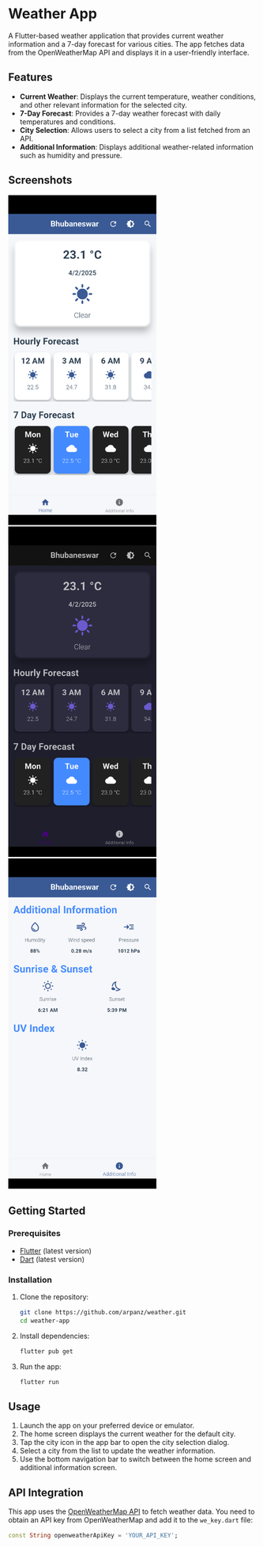 # Weather App

A Flutter-based weather application that provides current weather information and a 7-day forecast for various cities. The app fetches data from the OpenWeatherMap API and displays it in a user-friendly interface.

## Features

- **Current Weather**: Displays the current temperature, weather conditions, and other relevant information for the selected city.
- **7-Day Forecast**: Provides a 7-day weather forecast with daily temperatures and conditions.
- **City Selection**: Allows users to select a city from a list fetched from an API.
- **Additional Information**: Displays additional weather-related information such as humidity and pressure.

## Screenshots

<img src="assets/1.png" alt="Home Screen" width="300"/>  <img src="assets/2.png" alt="Dark Mode" width="300"/> <img src="assets/3.png" alt="Additional Info" width="300"/>

## Getting Started

### Prerequisites

- [Flutter](https://flutter.dev/docs/get-started/install) (latest version)
- [Dart](https://dart.dev/get-dart) (latest version)

### Installation

1. Clone the repository:
    ```sh
    git clone https://github.com/arpanz/weather.git
    cd weather-app
    ```

2. Install dependencies:
    ```sh
    flutter pub get
    ```

3. Run the app:
    ```sh
    flutter run
    ```

## Usage

1. Launch the app on your preferred device or emulator.
2. The home screen displays the current weather for the default city.
3. Tap the city icon in the app bar to open the city selection dialog.
4. Select a city from the list to update the weather information.
5. Use the bottom navigation bar to switch between the home screen and additional information screen.

## API Integration

This app uses the [OpenWeatherMap API](https://openweathermap.org/api) to fetch weather data. You need to obtain an API key from OpenWeatherMap and add it to the `we_key.dart` file:

```dart
const String openweatherApiKey = 'YOUR_API_KEY';
